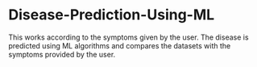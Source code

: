 # Disease-Prediction-Using-ML
This works according to the symptoms given by the user. The disease is predicted using ML algorithms and compares the datasets with the symptoms provided by the user.
